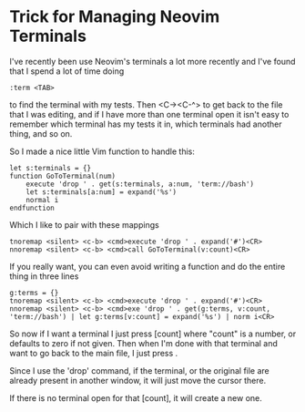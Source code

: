 # Trick for Managing Neovim Terminals


I've recently been use Neovim's terminals a lot more recently and I've found that I spend a lot of time doing
```
:term <TAB>
```
to find the terminal with my tests. Then <C-\><C-N><C-^> to get back to the file that I was editing, and if I have more than one terminal open it isn't easy to remember which terminal has my tests it in, which terminals had another thing, and so on. 

So I made a nice little Vim function to handle this:

```vim
let s:terminals = {}
function GoToTerminal(num)
	execute 'drop ' . get(s:terminals, a:num, 'term://bash')
	let s:terminals[a:num] = expand('%s')
	normal i
endfunction
```

Which I like to pair with these mappings

```vim
tnoremap <silent> <c-b> <cmd>execute 'drop ' . expand('#')<CR>
nnoremap <silent> <c-b> <cmd>call GoToTerminal(v:count)<CR>
```

If you really want, you can even avoid writing a function and do the entire thing in three lines
```vim
g:terms = {}
tnoremap <silent> <c-b> <cmd>execute 'drop ' . expand('#')<CR>
nnoremap <silent> <c-b> <cmd>exe 'drop ' . get(g:terms, v:count, 'term://bash') | let g:terms[v:count] = expand('%s') | norm i<CR>
```

So now if I want a terminal I just press [count]<C-B> where "count" is a number, or defaults to zero if not given. Then when I'm done with that terminal and want to go back to the main file, I just press <C-B>. 

Since I use the 'drop' command, if the terminal, or the original file are already present in another window, it will just move the cursor there.

If there is no terminal open for that [count], it will create a new one.

